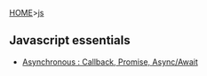 [HOME](../../../../)>[js](../)

## Javascript essentials

- [Asynchronous : Callback, Promise, Async/Await](./asychronous.md)
